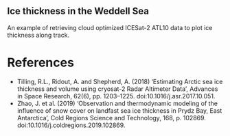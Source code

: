 ## Ice thickness in the Weddell Sea
An example of retrieving cloud optimized ICESat-2 ATL10 data to plot ice thickness along track.

# References
* Tilling, R.L., Ridout, A. and Shepherd, A. (2018) ‘Estimating Arctic sea ice thickness and volume using cryosat-2 Radar Altimeter Data’, Advances in Space Research, 62(6), pp. 1203–1225. doi:10.1016/j.asr.2017.10.051.
* Zhao, J. et al. (2019) ‘Observation and thermodynamic modeling of the influence of snow cover on landfast sea ice thickness in Prydz Bay, East Antarctica’, Cold Regions Science and Technology, 168, p. 102869. doi:10.1016/j.coldregions.2019.102869. 
